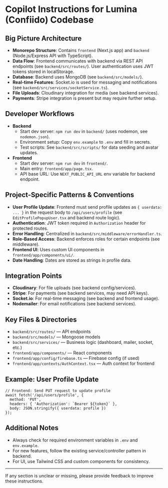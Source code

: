 # Copilot Instructions for Lumina (Confiido) Codebase

## Big Picture Architecture
- **Monorepo Structure**: Contains `frontend` (Next.js app) and `backend` (Node.js/Express API with TypeScript).
- **Data Flow**: Frontend communicates with backend via REST API endpoints (see `backend/src/routes/`). User authentication uses JWT tokens stored in localStorage.
- **Database**: Backend uses MongoDB (see `backend/src/models/`).
- **Real-time Features**: Socket.io is used for messaging and notifications (see `backend/src/services/socketService.ts`).
- **File Uploads**: Cloudinary integration for media (see backend services).
- **Payments**: Stripe integration is present but may require further setup.

## Developer Workflows
- **Backend**
  - Start dev server: `npm run dev` in `backend/` (uses nodemon, see `nodemon.json`).
  - Environment setup: Copy `env.example` to `.env` and fill in secrets.
  - Test scripts: See `backend/src/scripts/` for data seeding and avatar updates.
- **Frontend**
  - Start dev server: `npm run dev` in `frontend/`.
  - Main entry: `frontend/app/page.tsx`.
  - API base URL: Use `NEXT_PUBLIC_API_URL` env variable for backend endpoint.

## Project-Specific Patterns & Conventions
- **User Profile Update**: Frontend must send profile updates as `{ userdata: ... }` in the request body to `/api/users/profile` (see `EditProfilePopupUser.tsx` and backend route logic).
- **Authentication**: JWT token required in `Authorization` header for protected routes.
- **Error Handling**: Centralized in `backend/src/middleware/errorHandler.ts`.
- **Role-Based Access**: Backend enforces roles for certain endpoints (see middleware).
- **Frontend UI**: Uses custom UI components in `frontend/app/components/ui/`.
- **Date Handling**: Dates are stored as strings in profile data.

## Integration Points
- **Cloudinary**: For file uploads (see backend config/services).
- **Stripe**: For payments (see backend services, may need API keys).
- **Socket.io**: For real-time messaging (see backend and frontend usage).
- **Nodemailer**: For email notifications (see backend services).

## Key Files & Directories
- `backend/src/routes/` — API endpoints
- `backend/src/models/` — Mongoose models
- `backend/src/services/` — Business logic (dashboard, mailer, socket, etc.)
- `frontend/app/components/` — React components
- `frontend/app/config/firebase.ts` — Firebase config (if used)
- `frontend/app/contexts/AuthContext.tsx` — Auth context for frontend

## Example: User Profile Update
```tsx
// Frontend: Send PUT request to update profile
await fetch('/api/users/profile', {
  method: 'PUT',
  headers: { 'Authorization': `Bearer ${token}` },
  body: JSON.stringify({ userdata: profile })
});
```

## Additional Notes
- Always check for required environment variables in `.env` and `env.example`.
- For new features, follow the existing service/controller pattern in backend.
- For UI, use Tailwind CSS and custom components for consistency.

---

If any section is unclear or missing, please provide feedback to improve these instructions.
